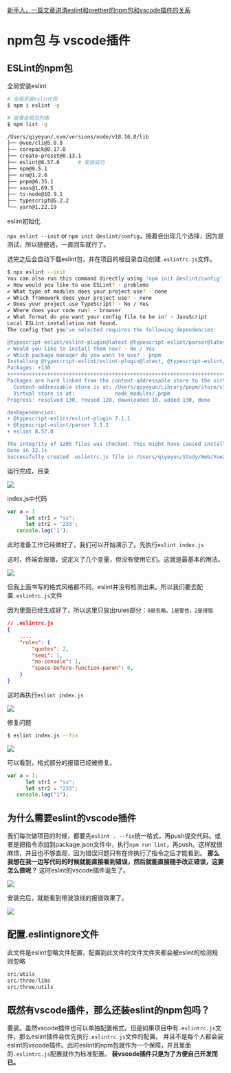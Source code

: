

[新手入，一篇文章讲清eslint和prettier的npm包和vscode插件的关系](https://juejin.cn/post/6990929456382607374#heading-0)



# npm包 与 vscode插件



## ESLint的npm包

全局安装eslint

```sh
# 全局安装eslint包
$ npm i eslint -g

# 查看全局包列表
$ npm list -g 

/Users/qiyeyun/.nvm/versions/node/v18.16.0/lib
├── @vue/cli@5.0.8
├── corepack@0.17.0
├── create-preset@0.13.1
├── eslint@8.57.0      # 安装成功
├── npm@9.5.1
├── nrm@1.2.6
├── pnpm@6.35.1
├── sass@1.69.5
├── ts-node@10.9.1
├── typescript@5.2.2
└── yarn@1.22.19
```



eslint初始化

`npx eslint --init`  or  `npm init @eslint/config`，接着会出现几个选择，因为是测试，所以随便选，一直回车就行了。

选完之后会自动下载eslint包，并在项目的根目录自动创建`.eslintrc.js`文件。

```sh
$ npx eslint --init      
You can also run this command directly using 'npm init @eslint/config'.
✔ How would you like to use ESLint? · problems
✔ What type of modules does your project use? · none
✔ Which framework does your project use? · none
✔ Does your project use TypeScript? · No / Yes
✔ Where does your code run? · browser
✔ What format do you want your config file to be in? · JavaScript
Local ESLint installation not found.
The config that you've selected requires the following dependencies:

@typescript-eslint/eslint-plugin@latest @typescript-eslint/parser@latest eslint@latest
✔ Would you like to install them now? · No / Yes
✔ Which package manager do you want to use? · pnpm
Installing @typescript-eslint/eslint-plugin@latest, @typescript-eslint/parser@latest, eslint@latest
Packages: +130
++++++++++++++++++++++++++++++++++++++++++++++++++++++++++++++++++++++++++++++++++++++++++++++++++++++++++++++++++++++++++++++++++
Packages are hard linked from the content-addressable store to the virtual store.
  Content-addressable store is at: /Users/qiyeyun/Library/pnpm/store/v3
  Virtual store is at:             node_modules/.pnpm
Progress: resolved 130, reused 120, downloaded 10, added 130, done

devDependencies:
+ @typescript-eslint/eslint-plugin 7.1.1
+ @typescript-eslint/parser 7.1.1
+ eslint 8.57.0

The integrity of 1205 files was checked. This might have caused installation to take longer.
Done in 12.1s
Successfully created .eslintrc.js file in /Users/qiyeyun/Study/Web/Vue2&3/02_Vue创建项目/04-项目配置ESlint+Prettier/js-project-demo
```

运行完成，目录

![](/AllFiles/AI_IDE/VSCode/ESlint+Prettier/images/001.png)

index.js中代码

```js
var a = 1
      let str1 = "ss";
      let str2 = '233';
   console.log('1');
```

此时准备工作已经做好了，我们可以开始演示了。先执行`eslint index.js`

这时，终端会报错，说定义了几个变量，但没有使用它们。这就是最基本的用法。

![](/AllFiles/AI_IDE/VSCode/ESlint+Prettier/images/002.png)

但我上面书写的格式风格都不同，eslint并没有检测出来。所以我们要去配置`.eslintrc.js`文件

因为里面已经生成好了，所以这里只放出rules部分：`0是忽略，1是警告，2是报错`

```json
// .eslintrc.js
{
    ....
	"rules": {
        "quotes": 2,
        "semi": 1,
        "no-console": 1,
        "space-before-function-paren": 0,
    }
}
```

这时再执行`eslint index.js`

![](/AllFiles/AI_IDE/VSCode/ESlint+Prettier/images/003.png)

修复问题

```sh
$ eslint index.js --fix
```

![](/AllFiles/AI_IDE/VSCode/ESlint+Prettier/images/004.png)

可以看到，格式部分的报错已经被修复。

```js
var a = 1;
      let str1 = "ss";
      let str2 = "233";
   console.log("1");
```



## 为什么需要eslint的vscode插件

我们每次做项目的时候，都要先`eslint . --fix`统一格式，再push提交代码。或者是把指令添加到package.json文件中，执行`npm run lint`，再push。这样就很麻烦，并且也不够直观，因为错误问题只有在你执行了指令之后才能看到。
**那么我想在我一边写代码的时候就能直接看到错误，然后就能直接随手改正错误，这要怎么做呢？** 这时eslint的vscode插件诞生了。

![](/AllFiles/AI_IDE/VSCode/ESlint+Prettier/images/005.png)

安装完后，就能看到带波浪线的报错效果了。

![](/AllFiles/AI_IDE/VSCode/ESlint+Prettier/images/006.png)



## 配置.eslintignore文件

此文件是eslint忽略文件配置，配置到此文件的文件文件夹都会被eslint的检测规则忽略

```js
src/utils
src/three/libs
src/three/utils
```



## 既然有vscode插件，那么还装eslint的npm包吗？

要装。虽然vscode插件也可以单独配置格式，但是如果项目中有`.eslintrc.js`文件，那么eslint插件会优先执行`.eslintrc.js`文件的配置。
并且不是每个人都会装eslint的vscode插件。此时eslint的npm包就作为一个保障，并且里面的`.eslintrc.js`配置就作为标准配置。
**装vscode插件只是为了方便自己开发而已。**
